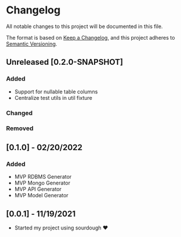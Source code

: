 # Changelog
All notable changes to this project will be documented in this file.

The format is based on [Keep a Changelog](https://keepachangelog.com/en/1.0.0/),
and this project adheres to [Semantic Versioning](https://semver.org/spec/v2.0.0.html).

## Unreleased [0.2.0-SNAPSHOT]
### Added
- Support for nullable table columns
- Centralize test utils in util fixture

### Changed

### Removed

## [0.1.0] - 02/20/2022
### Added
- MVP RDBMS Generator
- MVP Mongo Generator
- MVP API Generator
- MVP Model Generator

## [0.0.1] - 11/19/2021
- Started my project using sourdough ❤️
